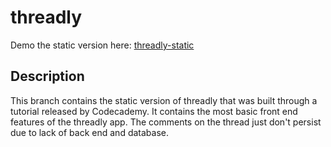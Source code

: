 # threadly

Demo the static version here: [threadly-static](http://jeffreyxchan.me/threadly/)

## Description
This branch contains the static version of threadly that was built
through a tutorial released by Codecademy. It contains the most
basic front end features of the threadly app. The comments on the
thread just don't persist due to lack of back end and database.
